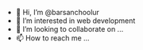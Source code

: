 - 👋 Hi, I’m @barsanchoolur
- 👀 I’m interested in web development
- 💞️ I’m looking to collaborate on ...
- 📫 How to reach me ...

<!---
barsanchoolur/barsanchoolur is a ✨ special ✨ repository because its `README.md` (this file) appears on your GitHub profile.
You can click the Preview link to take a look at your changes.
--->
